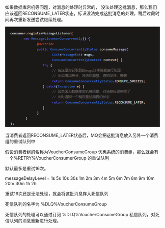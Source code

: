 

如果数据库宕机等问题，对消息的处理时异常的， 没法处理这批消息，那么我们应该返回RECONSUME_LATER状态，标识没法完成这批消息的处理，稍后过段时间再次重新发送尝试继续处理。



![image-20200624142838664](images/image-20200624142838664.png)





当消费者返回RECONSUME_LATER状态后，MQ会把这批消息放入另外一个消费组的重试队列中

假设消费者组的名称为VoucherConsumeGroup   优惠系统的消费组，那么就会有一个%RETRY%VoucherConsumerGroup 的重试队列



默认最多是重试16次。

messageDelayLevel = 1s 5s 10s 30s  1m  2m  3m  4m  5m 6m 7m 8m 9m 10m 20m 30m 1h 2h



重试16次还是无法处理，就会将这批消息存入死信队列

死信队列的名字为 %DLQ%VoucherConsumeGroup   



死信队列的处理可以通过订阅 %DLQ%VoucherConsumeGroup 私信队列，对死信队列的消息重新进行处理。